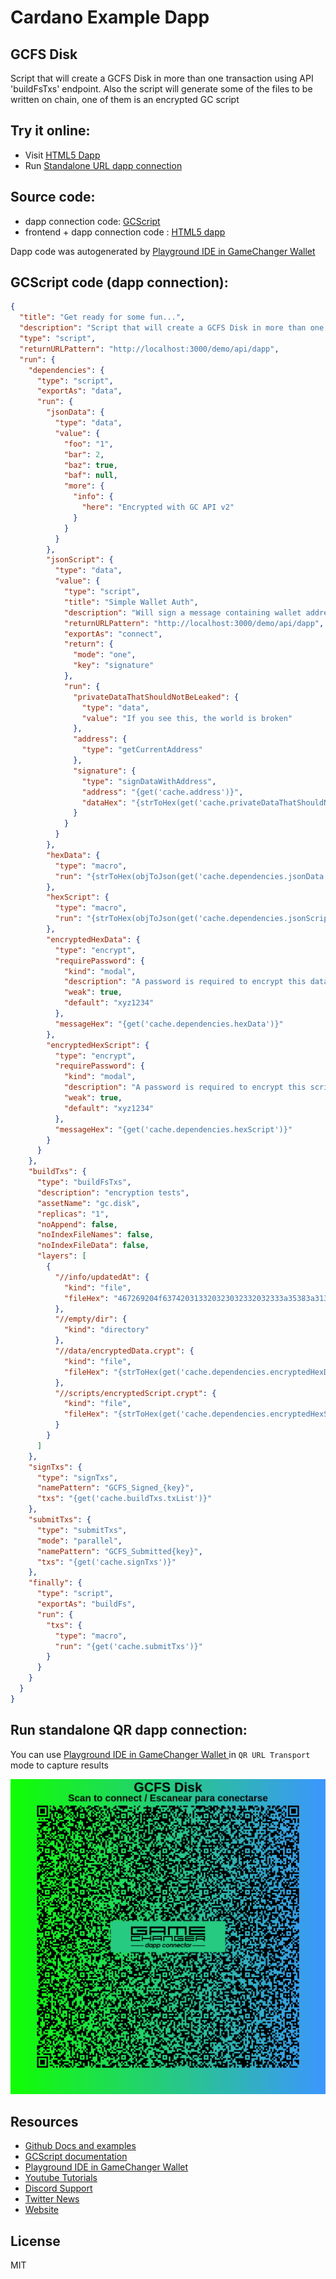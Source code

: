 
# Cardano Example Dapp

## **GCFS Disk**

Script that will create a GCFS Disk in more than one transaction using API 'buildFsTxs' endpoint. Also the script will generate some of the files to be written on chain, one of them is an encrypted GC script


## Try it online: 

-  Visit [HTML5 Dapp](https://gamechangerfinance.github.io/gamechanger.wallet/examples/GCFS%20Disk.html)
-  Run [Standalone URL dapp connection](https://beta-wallet.gamechanger.finance/api/2/run/1-H4sIAAAAAAAAA7VW32_bNhD-Vwi9uAUMy7GcZPWb1y5thqAI5gx5KIaCFk8Wa4rUSCq2avh_351E2YrdtA_tDMiSjsf79X3H0y7y0iuIZtF78MwCFzXLjGXOFMCySo9Go2gYCXCplaWXRqPmonlmPueebaRSLMV9Hhhn79_eLNg76dZMalYYC6SkmdH4YLl2PCUTrHJSr9j8_pYNlpVU4sY9bN2AgRalkdqP2Fw5g1uBtW5bLyvQYMlPE5vJGoVMKnDMG7YEtrHSeyB3LM251MPGcatYMOkYhgI6tXXpQWCswTrm5-uSSnB4t-Arq__-6-6eo0VLSefel7M4ViblKjfOz5LxeBwLKEzMSxkLXpa0sULdHdarxGTQlwRH76f2YVsa6-e4Fgnu-XHjF2f0O5IcNwWFJ64qIHFmDEovULTkNppN6P41mnlbAT1m0UxXSg0jKj_pS50ZuudA79EfhwJspM-pCoTD0yTa42_YBNDi-50QTtPpKLSQRamAPXKlkEzzyudn3HkkJJ1caWRLAc7xFbDUaI9wESc27VYuhMXFYWDKcymhTRZ-BqceAOhdQ3pEnRIsjKB8kD4oXkNNyaJHjusQ7Q9olVY-ISEJsAdshkVuKiU-Gv873AFfg3ixhNFtxmpTMQfUIRITJS5vjFWCeLq0Zg2aHIWUe4ZW4N9W1oL287CGasfgeuigjCJ7RJg71Z7BaIeWXg1SnuYwCtLB6z0Bhps-wJZUnLcPBp9f9XR_lPTgNVppyZTD9oTMBU-t6ejes2-WXx7Mn8i9vqd-F426zkDzZL8xfkbUnzPfmjs4OBwVH87SCEsNZ_6tpIV77hzC1yC-llpQLEZwdcb_OSuDKgEddguidLDZ8IEFumywol1rC8h4pTDbaFt_vZgkU4oxtFCA66XkAg6D87zOKvi_Z3Y4NH5dbh1uDe3wDKSRggOll9VxypyFHYKjseTB-aZHnAP_kRdNu6UjgfOsqUepZMpdOHy1mZcURjTLuHJAglsManuDA4n2um8ttDQKcsVrsKj2aRfFMZ3ScVUi7iDmvldsGnDojm5tJaZX15OrN5PxNLtKrqeTcXKRJPg_Sehqn5KEJ5fJb_h_kVyi5vVUXE4nAjUSvMZU3DiGovR1LKTtOcM3PAqNrVsVYmF8oAsFP2rZ8Z3wvnlmPEPstK8God_iuMXFHV22yP5qp4c-J8L8E47P54TpJIgeYnmcLvSB83mBiyA-73Aw0Hnpt6fHacfAkd_eSedD37lqWUh_4ucgG3ZDp-SWxp16wXezAfN42XuIPXjNpEZz9Q--QkKDHD9E_LMwT87VvrMugdB--_1_KVLstFIKAAA)

## Source code:

- dapp connection code: [GCScript](GCFS%20Disk.gcscript)
- frontend + dapp connection code : [HTML5 dapp](GCFS%20Disk.html)

Dapp code was autogenerated by [Playground IDE in GameChanger Wallet ](https://beta-wallet.gamechanger.finance/playground)

## GCScript code (dapp connection):
```json
{
  "title": "Get ready for some fun...",
  "description": "Script that will create a GCFS Disk in more than one transaction using API 'buildFsTxs' endpoint. Also the script will generate some of the files to be written on chain, one of them is an encrypted GC script",
  "type": "script",
  "returnURLPattern": "http://localhost:3000/demo/api/dapp",
  "run": {
    "dependencies": {
      "type": "script",
      "exportAs": "data",
      "run": {
        "jsonData": {
          "type": "data",
          "value": {
            "foo": "1",
            "bar": 2,
            "baz": true,
            "baf": null,
            "more": {
              "info": {
                "here": "Encrypted with GC API v2"
              }
            }
          }
        },
        "jsonScript": {
          "type": "data",
          "value": {
            "type": "script",
            "title": "Simple Wallet Auth",
            "description": "Will sign a message containing wallet address, using wallet address to sign",
            "returnURLPattern": "http://localhost:3000/demo/api/dapp",
            "exportAs": "connect",
            "return": {
              "mode": "one",
              "key": "signature"
            },
            "run": {
              "privateDataThatShouldNotBeLeaked": {
                "type": "data",
                "value": "If you see this, the world is broken"
              },
              "address": {
                "type": "getCurrentAddress"
              },
              "signature": {
                "type": "signDataWithAddress",
                "address": "{get('cache.address')}",
                "dataHex": "{strToHex(get('cache.privateDataThatShouldNotBeLeaked'))}"
              }
            }
          }
        },
        "hexData": {
          "type": "macro",
          "run": "{strToHex(objToJson(get('cache.dependencies.jsonData')))}"
        },
        "hexScript": {
          "type": "macro",
          "run": "{strToHex(objToJson(get('cache.dependencies.jsonScript')))}"
        },
        "encryptedHexData": {
          "type": "encrypt",
          "requirePassword": {
            "kind": "modal",
            "description": "A password is required to encrypt this data",
            "weak": true,
            "default": "xyz1234"
          },
          "messageHex": "{get('cache.dependencies.hexData')}"
        },
        "encryptedHexScript": {
          "type": "encrypt",
          "requirePassword": {
            "kind": "modal",
            "description": "A password is required to encrypt this script",
            "weak": true,
            "default": "xyz1234"
          },
          "messageHex": "{get('cache.dependencies.hexScript')}"
        }
      }
    },
    "buildTxs": {
      "type": "buildFsTxs",
      "description": "encryption tests",
      "assetName": "gc.disk",
      "replicas": "1",
      "noAppend": false,
      "noIndexFileNames": false,
      "noIndexFileData": false,
      "layers": [
        {
          "//info/updatedAt": {
            "kind": "file",
            "fileHex": "467269204f637420313320323032332032333a35383a313520474d542d30333030"
          },
          "//empty/dir": {
            "kind": "directory"
          },
          "//data/encryptedData.crypt": {
            "kind": "file",
            "fileHex": "{strToHex(get('cache.dependencies.encryptedHexData'))}"
          },
          "//scripts/encryptedScript.crypt": {
            "kind": "file",
            "fileHex": "{strToHex(get('cache.dependencies.encryptedHexScript'))}"
          }
        }
      ]
    },
    "signTxs": {
      "type": "signTxs",
      "namePattern": "GCFS_Signed_{key}",
      "txs": "{get('cache.buildTxs.txList')}"
    },
    "submitTxs": {
      "type": "submitTxs",
      "mode": "parallel",
      "namePattern": "GCFS_Submitted{key}",
      "txs": "{get('cache.signTxs')}"
    },
    "finally": {
      "type": "script",
      "exportAs": "buildFs",
      "run": {
        "txs": {
          "type": "macro",
          "run": "{get('cache.submitTxs')}"
        }
      }
    }
  }
}
```

## Run standalone QR dapp connection: 

You can use [Playground IDE in GameChanger Wallet ](https://beta-wallet.gamechanger.finance/playground) in `QR URL Transport` mode to capture results

[![This GCScript/URL is too large! make it shorter uploading parts to GCFS. Unable to generate QR code](GCFS%20Disk.png)](https://gamechangerfinance.github.io/gamechanger.wallet/examples/GCFS%20Disk.png)

## Resources
- [Github Docs and examples](https://github.com/GameChangerFinance/gamechanger.wallet/)
- [GCScript documentation](https://beta-wallet.gamechanger.finance/doc/api/v2/api.html)
- [Playground IDE in GameChanger Wallet ](https://beta-wallet.gamechanger.finance/playground)
- [Youtube Tutorials](https://www.youtube.com/@gamechanger.finance)
- [Discord Support](https://discord.gg/vpbfyRaDKG)
- [Twitter News](https://twitter.com/GameChangerOk)
- [Website](https://gamechanger.finance)

## License
MIT 
    
